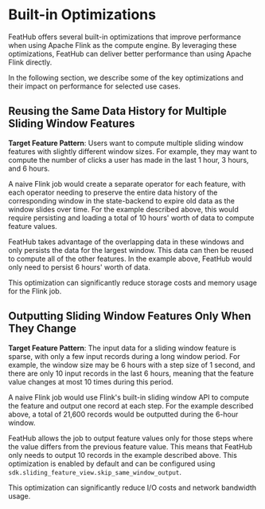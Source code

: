 # Built-in Optimizations

FeatHub offers several built-in optimizations that improve performance when
using Apache Flink as the compute engine. By leveraging these optimizations,
FeatHub can deliver better performance than using Apache Flink directly.

In the following section, we describe some of the key optimizations and their
impact on performance for selected use cases.

## Reusing the Same Data History for Multiple Sliding Window Features

**Target Feature Pattern**: Users want to compute multiple sliding window features
with slightly different window sizes. For example, they may want to compute the
number of clicks a user has made in the last 1 hour, 3 hours, and 6 hours.

A naive Flink job would create a separate operator for each feature, with each
operator needing to preserve the entire data history of the corresponding window
in the state-backend to expire old data as the window slides over time. For the
example described above, this would require persisting and loading a total of 10
hours' worth of data to compute feature values.

FeatHub takes advantage of the overlapping data in these windows and only
persists the data for the largest window. This data can then be reused to
compute all of the other features. In the example above, FeatHub would only need
to persist 6 hours' worth of data.

This optimization can significantly reduce storage costs and memory usage for
the Flink job.


## Outputting Sliding Window Features Only When They Change

**Target Feature Pattern**: The input data for a sliding window feature is
sparse, with only a few input records during a long window period. For example,
the window size may be 6 hours with a step size of 1 second, and there are only
10 input records in the last 6 hours, meaning that the feature value changes at
most 10 times during this period.

A naive Flink job would use Flink's built-in sliding window API to compute the
feature and output one record at each step. For the example described above, a
total of 21,600 records would be outputted during the 6-hour window.

FeatHub allows the job to output feature values only for those steps where the
value differs from the previous feature value. This means that FeatHub only
needs to output 10 records in the example described above. This optimization is
enabled by default and can be configured using
`sdk.sliding_feature_view.skip_same_window_output`.

This optimization can significantly reduce I/O costs and network bandwidth
usage.



